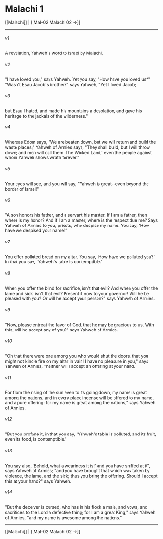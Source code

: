 # Malachi 1

[[Malachi]] | [[Mal-02|Malachi 02 →]]
***



###### v1 
A revelation, Yahweh's word to Israel by Malachi. 

###### v2 
"I have loved you," says Yahweh. Yet you say, "How have you loved us?" "Wasn't Esau Jacob's brother?" says Yahweh, "Yet I loved Jacob; 

###### v3 
but Esau I hated, and made his mountains a desolation, and gave his heritage to the jackals of the wilderness." 

###### v4 
Whereas Edom says, "We are beaten down, but we will return and build the waste places;" Yahweh of Armies says, "They shall build, but I will throw down; and men will call them 'The Wicked Land,' even the people against whom Yahweh shows wrath forever." 

###### v5 
Your eyes will see, and you will say, "Yahweh is great--even beyond the border of Israel!" 

###### v6 
"A son honors his father, and a servant his master. If I am a father, then where is my honor? And if I am a master, where is the respect due me? Says Yahweh of Armies to you, priests, who despise my name. You say, 'How have we despised your name?' 

###### v7 
You offer polluted bread on my altar. You say, 'How have we polluted you?' In that you say, 'Yahweh's table is contemptible.' 

###### v8 
When you offer the blind for sacrifice, isn't that evil? And when you offer the lame and sick, isn't that evil? Present it now to your governor! Will he be pleased with you? Or will he accept your person?" says Yahweh of Armies. 

###### v9 
"Now, please entreat the favor of God, that he may be gracious to us. With this, will he accept any of you?" says Yahweh of Armies. 

###### v10 
"Oh that there were one among you who would shut the doors, that you might not kindle fire on my altar in vain! I have no pleasure in you," says Yahweh of Armies, "neither will I accept an offering at your hand. 

###### v11 
For from the rising of the sun even to its going down, my name is great among the nations, and in every place incense will be offered to my name, and a pure offering: for my name is great among the nations," says Yahweh of Armies. 

###### v12 
"But you profane it, in that you say, 'Yahweh's table is polluted, and its fruit, even its food, is contemptible.' 

###### v13 
You say also, 'Behold, what a weariness it is!' and you have sniffed at it", says Yahweh of Armies; "and you have brought that which was taken by violence, the lame, and the sick; thus you bring the offering. Should I accept this at your hand?" says Yahweh. 

###### v14 
"But the deceiver is cursed, who has in his flock a male, and vows, and sacrifices to the Lord a defective thing; for I am a great King," says Yahweh of Armies, "and my name is awesome among the nations."

***
[[Malachi]] | [[Mal-02|Malachi 02 →]]
